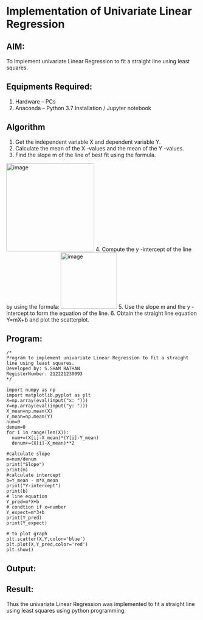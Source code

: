 # Implementation of Univariate Linear Regression
## AIM:
To implement univariate Linear Regression to fit a straight line using least squares.

## Equipments Required:
1. Hardware – PCs
2. Anaconda – Python 3.7 Installation / Jupyter notebook

## Algorithm
1. Get the independent variable X and dependent variable Y.
2. Calculate the mean of the X -values and the mean of the Y -values.
3. Find the slope m of the line of best fit using the formula. 
<img width="231" alt="image" src="https://user-images.githubusercontent.com/93026020/192078527-b3b5ee3e-992f-46c4-865b-3b7ce4ac54ad.png">
4. Compute the y -intercept of the line by using the formula:
<img width="148" alt="image" src="https://user-images.githubusercontent.com/93026020/192078545-79d70b90-7e9d-4b85-9f8b-9d7548a4c5a4.png">
5. Use the slope m and the y -intercept to form the equation of the line.
6. Obtain the straight line equation Y=mX+b and plot the scatterplot.

## Program:
```
/*
Program to implement univariate Linear Regression to fit a straight line using least squares.
Developed by: S.SHAM RATHAN
RegisterNumber: 212221230093
*/

import numpy as np
import matplotlib.pyplot as plt
X=np.array(eval(input("x: ")))
Y=np.array(eval(input("y: ")))
X_mean=np.mean(X)
Y_mean=np.mean(Y)
num=0
denum=0
for i in range(len(X)):
  num+=(X[i]-X_mean)*(Y[i]-Y_mean)
  denum+=(X[i]-X_mean)**2

#calculate slope
m=num/denum
print("Slope")
print(m)
#calculate intercept
b=Y_mean - m*X_mean
print("Y-intercept")
print(b)
# line equation
Y_pred=m*X+b
# condtion if x=number 
Y_expect=m*3+b
print(Y_pred)
print(Y_expect)

# to plot graph
plt.scatter(X,Y,color='blue')
plt.plot(X,Y_pred,color='red') 
plt.show() 

```

## Output:



## Result:
Thus the univariate Linear Regression was implemented to fit a straight line using least squares using python programming.
